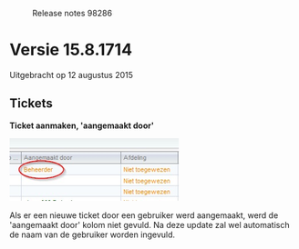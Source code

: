 <properties>
	<page>
		<title>Versie 15.8.1714</title>
	</page>
	<menu>
		<position>Release notes</position>
		<title>Versie 15.8.1714 (12-08-2015)</title>
		<sort>98286</sort>
	</menu>
</properties>


# Versie 15.8.1714 #
Uitgebracht op 12 augustus 2015


## Tickets ##

<div class="tag-fix"></div>

**Ticket aanmaken, 'aangemaakt door'**

![](images/ticket-aangemaakt-door.jpg)

Als er een nieuwe ticket door een gebruiker werd aangemaakt, werd de 'aangemaakt door' kolom niet gevuld. Na deze update zal wel automatisch de naam van de gebruiker worden ingevuld.